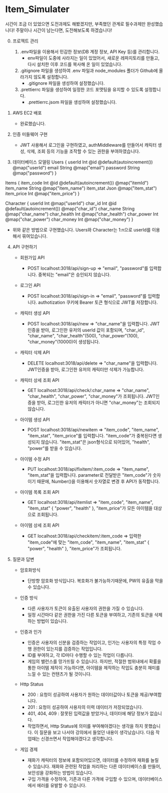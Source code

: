 # Item_Simulater
 

시간이 조금 더 있었으면 도전과제도 해봤겠지만, 부족했던 관계로 필수과제만 완성했습니다! 주말이나 시간이 남는다면, 도전해보도록 하겠습니다!

0. 프로젝트 관리

   1. .env파일을 이용해서 민감한 정보(DB 계정 정보, API Key 등)를 관리합니다.
       - env파일이 도중에 사라지는 일이 있었어서, 새로운 레파지토리를 만들고, 다시 설치한 이후 코드를 복사해 온 일이 있었습니다.
   2. .gitignore 파일을 생성하여 .env 파일과 node_modules 폴더가 Github에 올라가지 않도록 설정합니다.
       - .gitignore 파일을 생성하여 설정했습니다.
   3. .prettierrc 파일을 생성하여 일정한 코드 포맷팅을 유지할 수 있도록 설정합니다.
       - .prettierrc.jsom 파일을 생성하여 설정했습니다.

1. AWS EC2 배포
    - 완료했습니다.


2. 인증 미들웨어 구현
    - JWT 사용해서 로그인을 구현하였고, authMiddleware를 만들어서 캐릭터 생성, 삭제, 조회 등의 기능을 조작할 수 있는 권한을 부여하였습니다.

      
3. 데이터베이스 모델링
Users {
  userId   Int    @id @default(autoincrement()) @map("userId")
  email    String @map("email")
  password String @map("password")
}

Items {
  item_code  Int    @id @default(autoincrement()) @map("itemId")
  item_name  String @map("item_name")
  item_stat  Json   @map("item_stat")
  item_price Int    @map("item_price")
}

Character {
  userId      Int    @map("userId")
  char_id     Int    @id @default(autoincrement()) @map("char_id")
  char_name   String @map("char_name")
  char_health Int    @map("char_health")
  char_power  Int    @map("char_power")
  char_money  Int    @map("char_money")
}

   - 위와 같은 방법으로 구현했습니다. Users와 Character는 1:n으로 userId를 이용해서 묶여있습니다.

     
4. API 구현하기
   - 회원가입 API
      - POST localhost:3018/api/sign-up => "email", "password"를 입력합니다. 중복되는 "email"은 승인되지 않습니다.
        
   - 로그인 API
      - POST localhost:3018/api/sign-in =>  "email", "password"를 입력합니다. authotization 쿠키에 Bearer 토큰 형식으로 JWT를 저장합니다.
        
   - 캐릭터 생성 API
      - POST localhost:3018/api/new => "char_name"을 입력합니다. JWT인증을 받아, 로그인한 유저의 userId 값이 포함되며, "char_id", "char_name", "char_health"(500), "char_power"(100), "char_money"(10000)이 생성됩니다.

   - 캐릭터 삭제 API
      - DELETE localhost:3018/api/delete => "char_name"을 입력합니다. JWT인증을 받아, 로그인한 유저의 캐릭터만 삭제가 가능합니다.

   - 캐릭터 상세 조회 API
      - GET localhost:3018/api/check/:char_name => "char_name", "char_health", "char_power", "char_money"가 조회됩니다. JWT인증을 받아, 로그인한 유저의 캐릭터가 아니면 "char_money"는 조회되지 않습니다.

   - 아이템 생성 API
      - POST localhost:3018/api/newitem => "item_code", "item_name", "item_stat", "item_price"를 입력합니다. "item_code"가 중복된다면 생성되지 않습니다. "item_stat"은 json형식으로 되어있어, "health", "power"를 받을 수 있습니다.
        
   - 아이템 수정 API
      - PUT localhost:3018/api/fixitem/:item_code => "item_name", "item_stat"을 입력합니다. parameter로 전달받은 "item_code"가 숫자이기 때문에, Number()을 이용해서 숫자열로 변경 후 API가 동작합니다.
   
   - 아이템 목록 조회 API
      - GET localhost:3018/api/itemlist => "item_code",	"item_name", "item_stat" {	"power",	"health" }, "item_price"가 모든 아이템을 대상으로 조회됩니다.

   - 아이템 상세 조회 API
      - GET localhost:3018/api/checkitem/:item_code => 입력한 "item_code"에 맞는 "item_code",	"item_name", "item_stat" {	"power",	"health" }, "item_price"가 조회됩니다.


5. 질문과 답변
   - 암호화방식
      - 단방향 암호화 방식입니다. 복호화가 불가능하기때문에, PW의 유출을 막을 수 있습니다.
        
   - 인증 방식
      - 다른 사용자가 토큰이 유출된 사용자의 권한을 가질 수 있습니다.
      - 일정 시간마다 같은 권한을 가진 다른 토큰을 부여하고, 기존의 토큰을 삭제하는 방법이 있습니다.

   - 인증과 인가
      - 인증은 사용자의 신분을 검증하는 작업이고, 인가는 사용자의 특정 작업 수행 권한이 있는지를 검증하는 작업입니다.
      - ID를 부여하고, 각 ID마다 수행할 수 있는 작업이 다릅니다.
      - 게임의 밸런스를 망가뜨릴 수 있습니다. 하지만, 적절한 범위내에서 확률을 통한 아이템 제작이 가능하다면, 아이템을 제작하는 작업도 충분히 재미를 느낄 수 있는 컨텐츠가 될 것이니다.

   - Http Status
      - 200 : 요청이 성공하여 사용자가 원하는 데이터값이나 토큰을 제공/부여합니다.
      - 201 : 요청이 성공하여 사용자의 이력 데이터가 저장되었습니다.
      - 401, 404, 409 : 잘못된 입력값을 받았거나, 데이터에 해당 정보가 없습니다.
      - 작업하면서, Http Status에 의미를 부여해야겠다는 생각을 하지 못했습니다. 이 질문을 보고 나서야 강의에서 들었던 내용이 생각났습니다. 다음 작업때는 신경쓰면서 작업해야겠다고 생각합니다.

   - 게임 경제
      - 재화가 캐릭터의 정보에 포함되어있으면, 데이터를 수정하여 재화를 늘릴 수 있습니다. 재화와 관련된 작업을 처리하는 다른 데이터베이스를 만들어, 보안성을 강화하는 방법이 있습니다.
      - 구입 가격을 수정하여, 기존과 다른 가격에 구입할 수 있으며, 데이터베이스에서 에러를 유발할 수 있습니다.

